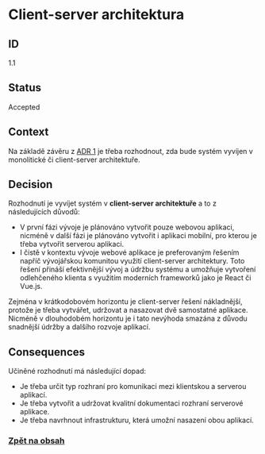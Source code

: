 # Client-server architektura

## ID

1.1

## Status 

Accepted

## Context 

Na základě závěru z [ADR 1](1-platforms.md) je třeba rozhodnout, zda bude systém vyvíjen v monolitické či client-server architektuře.

## Decision 

Rozhodnutí je vyvíjet systém v **client-server architektuře** a to z následujících důvodů:
- V první fázi vývoje je plánováno vytvořit pouze webovou aplikaci, nicméně v další fázi je plánováno vytvořit i aplikaci mobilní, pro kterou je třeba vytvořit serverou aplikaci.
- I čistě v kontextu vývoje webové aplikace je preferovaným řešením napříč vývojářskou komunitou využití client-server architektury. Toto řešení přináší efektivnější vývoj a údržbu systému a umožňuje vytvoření odlehčeného klienta s využitím moderních frameworků jako je React či Vue.js. 

Zejména v krátkodobovém horizontu je client-server řešení nákladnější, protože je třeba vytvářet, udržovat a nasazovat dvě samostatné aplikace. Nicméně v dlouhodobém horizontu je i tato nevýhoda smazána z důvodu snadnější údržby a dalšího rozvoje aplikací.

## Consequences

Učiněné rozhodnutí má následující dopad:
- Je třeba určit typ rozhraní pro komunikaci mezi klientskou a serverou aplikací.
- Je třeba vytvořit a udržovat kvalitní dokumentaci rozhraní serverové aplikace.
- Je třeba navrhnout infrastrukturu, která umožní nasazení obou aplikací.

### [Zpět na obsah](../README.md#obsah)
 